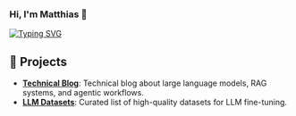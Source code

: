 ### Hi, I'm Matthias  👋

[![Typing SVG](https://readme-typing-svg.demolab.com/?lines=I'm+an+AI+Engineer;Working+at+Yarowa)](https://git.io/typing-svg)

## 💼 Projects

* [**Technical Blog**](https://mattdepaolis.github.io/blog/): Technical blog about large language models, RAG systems, and agentic workflows.
* [**LLM Datasets**](https://github.com/mattdepaolis/llm-datasets): Curated list of high-quality datasets for LLM fine-tuning.
